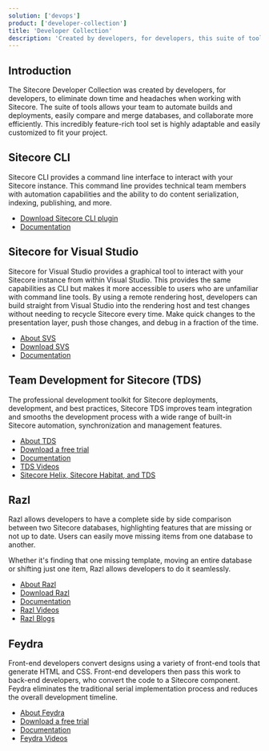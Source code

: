 ```yaml
---
solution: ['devops']
product: ['developer-collection']
title: 'Developer Collection'
description: 'Created by developers, for developers, this suite of tools allows your team to automate builds and deployments, easily compare and merge databases, and collaborate more efficiently.'
---
```


## Introduction

The Sitecore Developer Collection was created by developers, for developers, to eliminate down time and headaches when working with Sitecore. The suite of tools allows your team to automate builds and deployments, easily compare and merge databases, and collaborate more efficiently. This incredibly feature-rich tool set is highly adaptable and easily customized to fit your project.

## Sitecore CLI

Sitecore CLI provides a command line interface to interact with your Sitecore instance. This command line provides technical team members with automation capabilities and the ability to do content serialization, indexing, publishing, and more.

- [Download Sitecore CLI plugin](downloads/Sitecore_CLI)
- [Documentation](https://doc.sitecore.com/xp/en/developers/101/developer-tools/sitecore-command-line-interface.html)

## Sitecore for Visual Studio

Sitecore for Visual Studio provides a graphical tool to interact with your Sitecore instance from within Visual Studio. This provides the same capabilities as CLI but makes it more accessible to users who are unfamiliar with command line tools. By using a remote rendering host, developers can build straight from Visual Studio into the rendering host and test changes without needing to recycle Sitecore every time. Make quick changes to the presentation layer, push those changes, and debug in a fraction of the time.

- [About SVS](https://www.teamdevelopmentforsitecore.com/Sitecore-for-Visual-Studio)
- [Download SVS](https://www.teamdevelopmentforsitecore.com/Download/SVS)
- [Documentation](https://doc.sitecore.com/xp/en/developers/101/developer-tools/sitecore-for-visual-studio.html)

## Team Development for Sitecore (TDS)

The professional development toolkit for Sitecore deployments, development, and best practices, Sitecore TDS improves team integration and smooths the development process with a wide range of built-in Sitecore automation, synchronization and management features.

- [About TDS](https://www.teamdevelopmentforsitecore.com/TDS-Classic)
- [Download a free trial](https://www.teamdevelopmentforsitecore.com/TDS-Classic/Free-Trial)
- [Documentation](http://hedgehogdevelopment.github.io/tds/)
- [TDS Videos](https://www.youtube.com/playlist?list=PLb9QmtmxCbhl1uzG_XJ37Sc9fhsJNLfaM)
- [Sitecore Helix, Sitecore Habitat, and TDS](https://www.teamdevelopmentforsitecore.com/Sitecore-Helix-Sitecore-Habitat-TDS)

## Razl

Razl allows developers to have a complete side by side comparison between two Sitecore databases, highlighting features that are missing or not up to date. Users can easily move missing items from one database to another.

Whether it's finding that one missing template, moving an entire database or shifting just one item, Razl allows developers to do it seamlessly.

- [About Razl](https://www.teamdevelopmentforsitecore.com/Razl)
- [Download Razl](https://www.teamdevelopmentforsitecore.com/Download/Razl)
- [Documentation](http://hedgehogdevelopment.github.io/razl/index.html)
- [Razl Videos](https://www.youtube.com/playlist?list=PLb9QmtmxCbhm5RnL42g1Trmr9-z_ZP40J)
- [Razl Blogs](https://www.teamdevelopmentforsitecore.com/Blog?tag=razl)

## Feydra

Front-end developers convert designs using a variety of front-end tools that generate HTML and CSS. Front-end developers then pass this work to back-end developers, who convert the code to a Sitecore component. Feydra eliminates the traditional serial implementation process and reduces the overall development timeline.

- [About Feydra](https://www.teamdevelopmentforsitecore.com/Feydra)
- [Download a free trial](https://www.teamdevelopmentforsitecore.com/Feydra/Free-Trial)
- [Documentation](http://hedgehogdevelopment.github.io/feydra/index.html)
- [Feydra Videos](https://www.youtube.com/playlist?list=PLb9QmtmxCbhm17ZeHD72E44q-tFpxQfvs)
